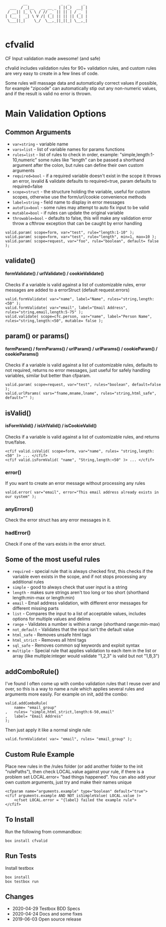 ```
        __               _  _      _ 
  ___  / _|__   __ __ _ | |(_)  __| |
 / __|| |_ \ \ / // _` || || | / _` |
| (__ |  _| \ V /| (_| || || || (_| |
 \___||_|    \_/  \__,_||_||_| \__,_|
                                     
```
# cfvalid
CF Input validation made awesome! (and safe)

cfvalid includes validation rules for 90+ validation rules, and custom rules are very easy to create in a few lines of code.

Some rules will massage data and automatically correct values if possible, for example "zipcode" can automatically stip out any non-numeric
values, and if the result is valid no error is thrown.

# Main Validation Options

## Common Arguments
* `var=string` - variable name
* `vars=list` - list of variable names for params functions
* `rules=list` - list of rules to check in order, example: "simple,length:1-10,numeric" some rules like "length" can be passed a shorthand argument after the colon, but rules can define their own custom arguments
* `required=bool` - if a required variable doesn't exist in the scope it throws an error, isvalid & validate defaults to required=true, param defaults to required=false
* `scope=struct` - the structure holding the variable, useful for custom scopes, otherwise use the form/url/cookie convenience methods
* `label=string` - field name to display in error messages
* `autoFix=bool` - some rules may attempt to auto fix input to be valid
* `mutable=bool` - if rules can update the original variable
* `throwable=bool` - defaults to false, this will make any validation error throw a cfthrow exception that can be caught by error handling
```
valid.param( scope=form, var="test", rule="length:1-10" );
valid.param( scope=form, var="test", rule="length", min=1, max=10 );
valid.param( scope=request, var="foo", rule="boolean", default= false );
```

## validate()
#### formValidate() / urlValidate() / cookieValidate()
Checks if a variable is valid against a list of customizable rules, error messages are added to a errorStruct (default request.errors)
```
valid.formValidate( var="name", label="Name", rules="string,length:<50" );
valid.formValidate( var="email", label="Email Address", rules="string,email,length:5-75" );
valid.validate( scope=cfc.person, var="name", label="Person Name", rules="string,length:<50", mutable= false );
```

## param() or params()
#### formParam() / formParams() / urlParam() / urlParams() / cookieParam() / cookieParams()
Checks if a variable is valid against a list of customizable rules, defaults to not required, returns no error messages, just useful for
safely handling variables, similar but better than cfparam.
```
valid.param( scope=request, var="test", rules="boolean", default=false );
valid.urlParams( vars="fname,mname,lname", rules="string,html_safe", default="" );
```

## isValid()
#### isFormValid() / isUrlValid() / isCookieValid()
Checks if a variable is valid against a list of customizable rules, and returns true/false.
```
<cfif valid.isValid( scope=form, var="name", rules= "string,length:<50" )> ... </cfif>
<cfif valid.isFormValid( "name", "String,length:<50" )> ... </cfif>
```

### error() 
If you want to create an error message without processing any rules
```
valid.error( var="email", error="This email address already exists in our system" );
```

### anyErrors()
Check the error struct has any error messages in it.

### hadError()
Check if one of the vars exists in the error struct.

## Some of the most useful rules
* `required` - special rule that is always checked first, this checks if the variable even exists in the scope, and if not stops processing any additional rules
* `simple` - good to always check that user input is a string
* `length` - makes sure strings aren't too long or too short (shorthand length:min-max or length:<max or length:>min)
* `email` - Email address validation, with different error messages for different missing parts
* `list` - Compares the input to a list of acceptable values, includes options for multiple values and delims
* `range` - Validates a number is within a range (shorthand range:min-max)
* `not_default` - Validates that the input isn't the default value
* `html_safe` - Removes unsafe html tags
* `html_strict` - Removes all html tags
* `sql_safe` - Removes common sql keywords and exploit syntax
* `multiple` - Special rule that applies validation to each item in the list or array (like multiple:integer would validate "1,2,3" is valid but not "1,B,3")

## addComboRule()
I've found I often come up with combo validation rules that I reuse over and over, so this is a way to name a rule which applies several rules and arguments more easily.
For example on init, add the combo:
```
valid.addComboRule(
	name= "email_group"
,	rules= "simple,html_strict,length:6-50,email"
,	label= "Email Address"
);
```
Then just apply it like a normal single rule:
```
valid.formValidate( var= "email", rules= "email_group" );
```

## Custom Rule Example
Place new rules in the /rules folder (or add another folder to the init "rulePaths"), then check LOCAL.value against your rule, if there is a problem set LOCAL.error= "bad things happened". You can also add your own custom arguments, just try and make their names unique
```
<cfparam name="arguments.example" type="boolean" default="true">
<cfif arguments.example AND NOT isSimpleValue( LOCAL.value )>
	<cfset LOCAL.error = "{label} failed the example rule">
</cfif>
```

## To Install
Run the following from commandbox:
```
box install cfvalid
```

## Run Tests
Install testbox
```
box install
box testbox run
```

## Changes
* 2020-04-29 Testbox BDD Specs
* 2020-04-24 Docs and some fixes
* 2019-06-03 Open source release
